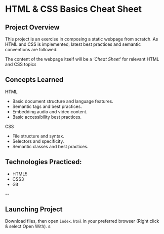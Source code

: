 # HTML & CSS Basics Cheat Sheet

## Project Overview

This project is an exercise in composing a static webpage from scratch. As HTML and CSS is implemented, latest best practices and semantic conventions are followed.

The content of the webpage itself will be a *'Cheat Sheet'* for relevant HTML and CSS topics

## Concepts Learned
HTML
 - Basic document structure and language features.
 - Semantic tags and best practices.
 - Embedding audio and video content.
 - Basic accessibility best practices.

CSS
 - File structure and syntax.
 - Selectors and specificity.
 - Semantic classes and best practices.

## Technologies Practiced:
- HTML5
- CSS3
- Git

--
## Launching Project

Download files, then open `index.html` in your preferred browser (Right click & select Open With).
s
